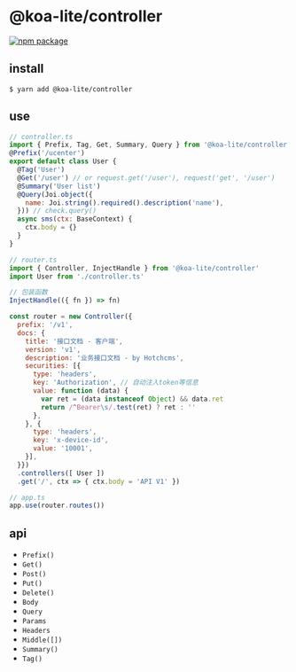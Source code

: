 # @koa-lite/controller

[![npm package](https://img.shields.io/npm/v/@koa-lite/controller/latest.svg)](https://www.npmjs.com/package/@koa-lite/controller)

## install

`$ yarn add @koa-lite/controller`

## use

```js
// controller.ts
import { Prefix, Tag, Get, Summary, Query } from '@koa-lite/controller'
@Prefix('/ucenter')
export default class User {
  @Tag('User')
  @Get('/user') // or request.get('/user'), request('get', '/user')
  @Summary('User list')
  @Query(Joi.object({
    name: Joi.string().required().description('name'),
  })) // check.query()
  async sms(ctx: BaseContext) {
    ctx.body = {}
  }
}

// router.ts
import { Controller, InjectHandle } from '@koa-lite/controller'
import User from './controller.ts'

// 包装函数
InjectHandle(({ fn }) => fn)

const router = new Controller({
  prefix: '/v1',
  docs: {
    title: '接口文档 - 客户端',
    version: 'v1',
    description: '业务接口文档 - by Hotchcms',
    securities: [{
      type: 'headers',
      key: 'Authorization', // 自动注入token等信息
      value: function (data) {
        var ret = (data instanceof Object) && data.ret
        return /^Bearer\s/.test(ret) ? ret : ''
      },
    }, {
      type: 'headers',
      key: 'x-device-id',
      value: '10001',
    }],
  }})
  .controllers([ User ])
  .get('/', ctx => { ctx.body = 'API V1' })

// app.ts
app.use(router.routes())
```

## api

* `Prefix()`
* `Get()`
* `Post()`
* `Put()`
* `Delete()`
* `Body`
* `Query`
* `Params`
* `Headers`
* `Middle([])`
* `Summary()`
* `Tag()`